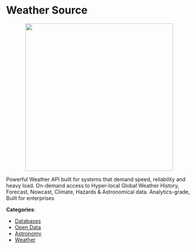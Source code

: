 # Weather Source
<p align="center">
    <img width="400" src="https://raw.githubusercontent.com/apis-list/apis-list/apis/weather-source/logo_256x256.png" />
</p>

Powerful Weather API built for systems that demand speed, reliability and heavy load.  On-demand access to Hyper-local Global Weather History, Forecast, Nowcast, Climate, Hazards & Astronomical data.  Analytics-grade, Built for enterprises



**Categories**:
- [Databases](https://github.com/apis-list/apis-list#databases)
- [Open Data](https://github.com/apis-list/apis-list#open-data)
- [Astronomy](https://github.com/apis-list/apis-list#astronomy)
- [Weather](https://github.com/apis-list/apis-list#weather)







